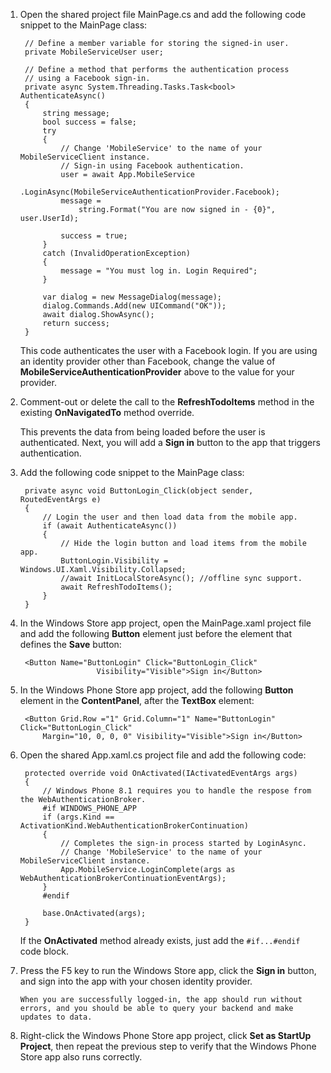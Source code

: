 1. Open the shared project file MainPage.cs and add the following code snippet to the MainPage class:
   
        // Define a member variable for storing the signed-in user. 
        private MobileServiceUser user;
   
        // Define a method that performs the authentication process
        // using a Facebook sign-in. 
        private async System.Threading.Tasks.Task<bool> AuthenticateAsync()
        {
            string message;
            bool success = false;
            try
            {
                // Change 'MobileService' to the name of your MobileServiceClient instance.
                // Sign-in using Facebook authentication.
                user = await App.MobileService
                    .LoginAsync(MobileServiceAuthenticationProvider.Facebook);
                message =
                    string.Format("You are now signed in - {0}", user.UserId);
   
                success = true;
            }
            catch (InvalidOperationException)
            {
                message = "You must log in. Login Required";
            }
   
            var dialog = new MessageDialog(message);
            dialog.Commands.Add(new UICommand("OK"));
            await dialog.ShowAsync();
            return success;
        }
   
    This code authenticates the user with a Facebook login. If you are using an identity provider other than Facebook, change the value of **MobileServiceAuthenticationProvider** above to the value for your provider.
2. Comment-out or delete the call to the **RefreshTodoItems** method in the existing **OnNavigatedTo** method override.
   
    This prevents the data from being loaded before the user is authenticated. Next, you will add a **Sign in** button to the app that triggers authentication.
3. Add the following code snippet to the MainPage class:
   
        private async void ButtonLogin_Click(object sender, RoutedEventArgs e)
        {
            // Login the user and then load data from the mobile app.
            if (await AuthenticateAsync())
            {
                // Hide the login button and load items from the mobile app.
                ButtonLogin.Visibility = Windows.UI.Xaml.Visibility.Collapsed;
                //await InitLocalStoreAsync(); //offline sync support.
                await RefreshTodoItems();
            }
        }
4. In the Windows Store app project, open the MainPage.xaml project file and add the following **Button** element just before the element that defines the **Save** button:
   
        <Button Name="ButtonLogin" Click="ButtonLogin_Click" 
                        Visibility="Visible">Sign in</Button>
5. In the Windows Phone Store app project, add the following **Button** element in the **ContentPanel**, after the **TextBox** element:
   
        <Button Grid.Row ="1" Grid.Column="1" Name="ButtonLogin" Click="ButtonLogin_Click" 
            Margin="10, 0, 0, 0" Visibility="Visible">Sign in</Button>
6. Open the shared App.xaml.cs project file and add the following code:
   
        protected override void OnActivated(IActivatedEventArgs args)
        {
            // Windows Phone 8.1 requires you to handle the respose from the WebAuthenticationBroker.
            #if WINDOWS_PHONE_APP
            if (args.Kind == ActivationKind.WebAuthenticationBrokerContinuation)
            {
                // Completes the sign-in process started by LoginAsync.
                // Change 'MobileService' to the name of your MobileServiceClient instance. 
                App.MobileService.LoginComplete(args as WebAuthenticationBrokerContinuationEventArgs);
            }
            #endif
   
            base.OnActivated(args);
        }
   
    If the **OnActivated** method already exists, just add the `#if...#endif` code block.
7. Press the F5 key to run the Windows Store app, click the **Sign in** button, and sign into the app with your chosen identity provider. 
   
       When you are successfully logged-in, the app should run without errors, and you should be able to query your backend and make updates to data.
8. Right-click the Windows Phone Store app project, click **Set as StartUp Project**, then repeat the previous step to verify that the Windows Phone Store app also runs correctly.